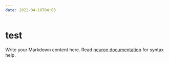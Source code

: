 ```yaml
---
date: 2022-04-10T04:03
---
```


# test

Write your Markdown content here. Read [neuron documentation](https://neuron.zettel.page/2011404.html) for syntax help.

